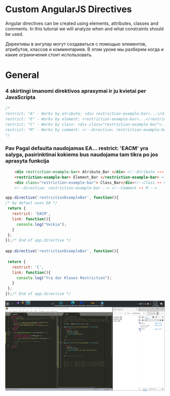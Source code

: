 # Custom AngularJS Directives



  
Angular directives can be created using elements, 
attributes, classes and comments.
In this tutorial we will analyze when and what constraints should be used.

Директивы в ангулар могут создаваться с помощью элементов, атрибутов,
классов и комментариев. В этом уроке мы разберем когда и какие
ограничения стоит использовать.

# General


### 4 skirtingi imanomi direktivos aprasymai ir ju kvietai per JavaScripta

 ```javascript
/*
restrict: "A" - Works by atribute: <div restriction-example-bar>...</div>
restrict: "E" - Works by element: <restriction-example-bar>...</restriction-example-bar>
restrict: "C" - Works by class: <div class="restriction-example-bar">...</div>
restrict: "M" - Works by comment: <!--directive: restriction-example-bar -->
*/
```

### Pav Pagal defaulta naudojamas EA...  restrict: 'EACM' yra salyga, pasirinktinai kokiems bus naudojama tam tikra po jos aprasyta funkcija
```html
    <div restriction-example-bar> Atribute_Bar </div> <!--Atribute --- A -->
    <restriction-example-bar> Element_Bar </restriction-example-bar> <!--Element --- E -->
    <div class="restriction-example-bar"> Class_Bar</div><!--Class -- C -->
    <!--directive: restriction-example-bar --> <!--Comment -- M -->
```

 ```javascript
app.directive('restrictionExampleBar', function(){
/* by defaul uses EA */
  return { 
    restrict: 'EACM',
    link: function(){
      console.log("Veikia");
    }
  };
});/* End of app.directive */

app.directive('restrictionExampleBar', function(){
  
  return { 
    restrict: 'C',
    link: function(){
      console.log("Yra dar Klases Restriction");
    }
  };
});/* End of app.directive */  
```

![Test Image 3](img/1.png)


